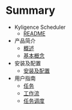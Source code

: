 # Summary

* Kyligence Scheduler
  * [README](README.md)
* 产品简介
    * [概述](overview.md)
    * [基本概念](concept.md)
* 安装及配置
    * [安装及配置](installation.md)
* 用户指南
    * [任务](action.md)
    * [工作流](workflow.md)
    * [任务调度](scheduler.md)


